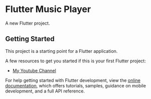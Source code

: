 # Flutter Music Player

A new Flutter project.

## Getting Started

This project is a starting point for a Flutter application.

A few resources to get you started if this is your first Flutter project:

- [My Youtube Channel](https://www.youtube.com/channel/UCEa9Kt2dUDDOhCs-HZNkufQ)

For help getting started with Flutter development, view the
[online documentation](https://docs.flutter.dev/), which offers tutorials,
samples, guidance on mobile development, and a full API reference.
